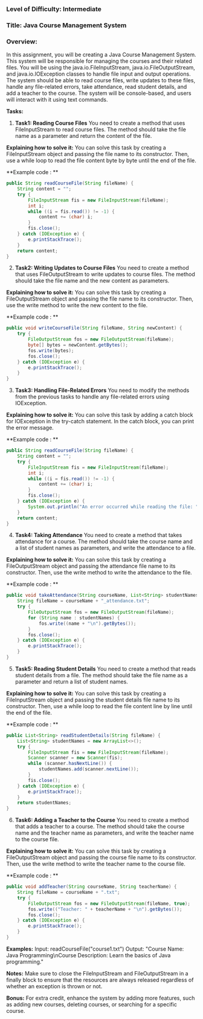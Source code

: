 ### Level of Difficulty: Intermediate
### Title: Java Course Management System
### Overview: 
In this assignment, you will be creating a Java Course Management System. This system will be responsible for managing the courses and their related files. You will be using the java.io.FileInputStream, java.io.FileOutputStream, and java.io.IOException classes to handle file input and output operations. The system should be able to read course files, write updates to these files, handle any file-related errors, take attendance, read student details, and add a teacher to the course. The system will be console-based, and users will interact with it using text commands.

**Tasks:**
1. **Task1: Reading Course Files**
You need to create a method that uses FileInputStream to read course files. The method should take the file name as a parameter and return the content of the file.

**Explaining how to solve it:**
You can solve this task by creating a FileInputStream object and passing the file name to its constructor. Then, use a while loop to read the file content byte by byte until the end of the file.

**Example code : **
```java
public String readCourseFile(String fileName) {
    String content = "";
    try {
        FileInputStream fis = new FileInputStream(fileName);
        int i;
        while ((i = fis.read()) != -1) {
            content += (char) i;
        }
        fis.close();
    } catch (IOException e) {
        e.printStackTrace();
    }
    return content;
}
```

2. **Task2: Writing Updates to Course Files**
You need to create a method that uses FileOutputStream to write updates to course files. The method should take the file name and the new content as parameters.

**Explaining how to solve it:**
You can solve this task by creating a FileOutputStream object and passing the file name to its constructor. Then, use the write method to write the new content to the file.

**Example code : **
```java
public void writeCourseFile(String fileName, String newContent) {
    try {
        FileOutputStream fos = new FileOutputStream(fileName);
        byte[] bytes = newContent.getBytes();
        fos.write(bytes);
        fos.close();
    } catch (IOException e) {
        e.printStackTrace();
    }
}
```

3. **Task3: Handling File-Related Errors**
You need to modify the methods from the previous tasks to handle any file-related errors using IOException.

**Explaining how to solve it:**
You can solve this task by adding a catch block for IOException in the try-catch statement. In the catch block, you can print the error message.

**Example code : **
```java
public String readCourseFile(String fileName) {
    String content = "";
    try {
        FileInputStream fis = new FileInputStream(fileName);
        int i;
        while ((i = fis.read()) != -1) {
            content += (char) i;
        }
        fis.close();
    } catch (IOException e) {
        System.out.println("An error occurred while reading the file: " + e.getMessage());
    }
    return content;
}
```

4. **Task4: Taking Attendance**
You need to create a method that takes attendance for a course. The method should take the course name and a list of student names as parameters, and write the attendance to a file.

**Explaining how to solve it:**
You can solve this task by creating a FileOutputStream object and passing the attendance file name to its constructor. Then, use the write method to write the attendance to the file.

**Example code : **
```java
public void takeAttendance(String courseName, List<String> studentNames) {
    String fileName = courseName + "_attendance.txt";
    try {
        FileOutputStream fos = new FileOutputStream(fileName);
        for (String name : studentNames) {
            fos.write((name + "\n").getBytes());
        }
        fos.close();
    } catch (IOException e) {
        e.printStackTrace();
    }
}
```

5. **Task5: Reading Student Details**
You need to create a method that reads student details from a file. The method should take the file name as a parameter and return a list of student names.

**Explaining how to solve it:**
You can solve this task by creating a FileInputStream object and passing the student details file name to its constructor. Then, use a while loop to read the file content line by line until the end of the file.

**Example code : **
```java
public List<String> readStudentDetails(String fileName) {
    List<String> studentNames = new ArrayList<>();
    try {
        FileInputStream fis = new FileInputStream(fileName);
        Scanner scanner = new Scanner(fis);
        while (scanner.hasNextLine()) {
            studentNames.add(scanner.nextLine());
        }
        fis.close();
    } catch (IOException e) {
        e.printStackTrace();
    }
    return studentNames;
}
```

6. **Task6: Adding a Teacher to the Course**
You need to create a method that adds a teacher to a course. The method should take the course name and the teacher name as parameters, and write the teacher name to the course file.

**Explaining how to solve it:**
You can solve this task by creating a FileOutputStream object and passing the course file name to its constructor. Then, use the write method to write the teacher name to the course file.

**Example code : **
```java
public void addTeacher(String courseName, String teacherName) {
    String fileName = courseName + ".txt";
    try {
        FileOutputStream fos = new FileOutputStream(fileName, true);
        fos.write(("Teacher: " + teacherName + "\n").getBytes());
        fos.close();
    } catch (IOException e) {
        e.printStackTrace();
    }
}
```

**Examples:**
Input: readCourseFile("course1.txt")
Output: "Course Name: Java Programming\nCourse Description: Learn the basics of Java programming."

**Notes:** 
Make sure to close the FileInputStream and FileOutputStream in a finally block to ensure that the resources are always released regardless of whether an exception is thrown or not.

**Bonus:** 
For extra credit, enhance the system by adding more features, such as adding new courses, deleting courses, or searching for a specific course.
